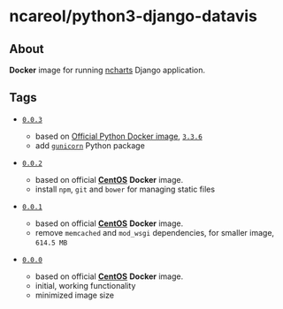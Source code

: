 # ncareol/python3-django-datavis

## About

**Docker** image for running [ncharts](https://github.com/ncareol/ncharts/) Django application.

## Tags

- [`0.0.3`](https://github.com/ncareol/ncharts/commit/258bb30)
  - based on [Official Python Docker image](https://hub.docker.com/_/python/), [`3.3.6`](https://github.com/docker-library/python/blob/855b85c8309e925814dfa97d61310080dcd08db6/3.3/Dockerfile)
  - add [`gunicorn`](http://gunicorn.org/) Python package

- [`0.0.2`](https://github.com/ncareol/docker-library/releases/tag/python3-django-datavis-0.0.2)
  - based on official [**CentOS**](https://hub.docker.com/_/centos/) **Docker** image.
  - install `npm`, `git` and `bower` for managing static files

- [`0.0.1`](https://github.com/ncareol/docker-library/releases/tag/python3-django-datavis-0.0.1)
  - based on official [**CentOS**](https://hub.docker.com/_/centos/) **Docker** image.
  - remove `memcached` and `mod_wsgi` dependencies, for smaller image, `614.5 MB`

- [`0.0.0`](https://github.com/ncareol/docker-library/releases/tag/python3-django-datavis-0.0.0)
  - based on official [**CentOS**](https://hub.docker.com/_/centos/) **Docker** image.
  - initial, working functionality
  - minimized image size
